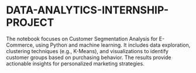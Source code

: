 # DATA-ANALYTICS-INTERNSHIP-PROJECT
The notebook focuses on Customer Segmentation Analysis for E-Commerce, using Python and machine learning. It includes data exploration, clustering techniques (e.g., K-Means), and visualizations to identify customer groups based on purchasing behavior. The results provide actionable insights for personalized marketing strategies.
